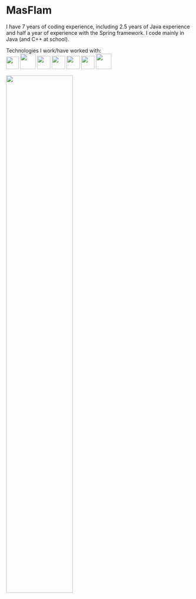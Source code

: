# MasFlam
I have 7 years of coding experience, including 2.5 years of Java experience and half a year of experience with the Spring framework. I code mainly in Java (and C++ at school).

<!--I made [RADXG](https://github.com/MasFlam/radxg) (a tool for generating REST API documentation from XML).-->


Technologies I work/have worked with:  
<a href="https://git-scm.com" title="Git"><img height="34" src="https://git-scm.com/images/logo@2x.png"></a>
<a href="https://openjdk.java.net" title="Java"><img height="42" src="https://cdn.discordapp.com/emojis/232723447321460737.png"></a>
<a href="https://maven.apache.org" title="Maven"><img height="36" src="https://maven.apache.org/images/maven-logo-black-on-white.png"></a>
<a href="https://spring.io" title="Spring"><img height="36" src="https://spring.io/images/spring-logo-9146a4d3298760c2e7e49595184e1975.svg"></a>
<a href="https://github.com/DV8FromTheWorld/JDA" title="JDA"><img height="36" src="https://github.com/DV8FromTheWorld/JDA/raw/assets/assets/readme/logo.png?raw=true"></a>
<a href="https://www.rust-lang.org" title="Rust"><img height="36" src="https://www.rust-lang.org/static/images/favicon-32x32.png"></a>
<a href="https://julialang.org" title="Julia"><img height="42" src="https://julialang.org/assets/infra/logo.svg"></a>

<!-- ![](https://github-readme-stats.vercel.app/api?username=MasFlam&title_color=000000)  -->
<!--<div width="100%">![](https://github-readme-stats.vercel.app/api/top-langs/?username=MasFlam&title_color=00000&hide=processing&layout=compact)</div>-->
<img width="60%" src="https://github-readme-stats.vercel.app/api/top-langs/?username=MasFlam&custom_title=My%20most%20used%20languages&title_color=00000&hide=processing,lua&layout=compact">
